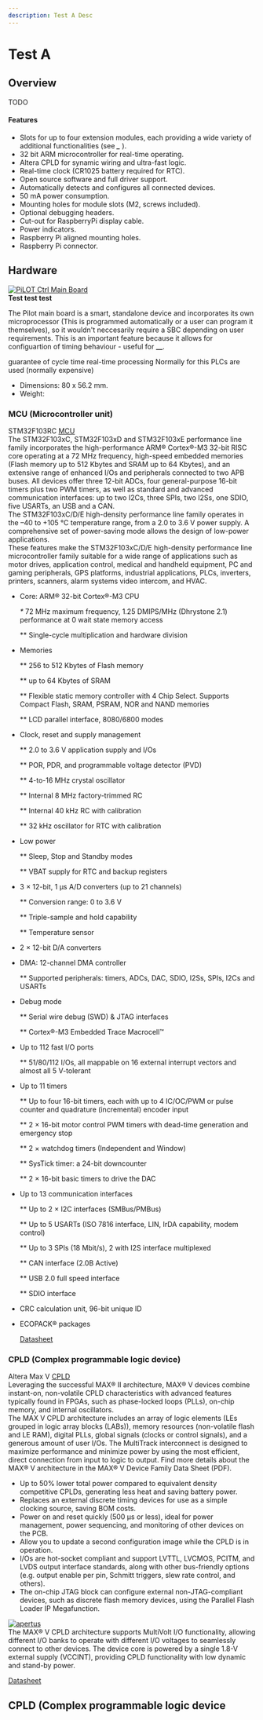 ```yaml
---
description: Test A Desc
---
```


# Test A

## Overview

TODO   
   


#### Features

* Slots for up to four extension modules, each providing a wide variety of additional functionalities \(see _**\_**_ \).
* 32 bit ARM microcontroller for real-time operating.
* Altera CPLD for synamic wiring and ultra-fast logic.
* Real-time clock \(CR1025 battery required for RTC\).
* Open source software and full driver support.
* Automatically detects and configures all connected devices.
* 50 mA power consumption.
* Mounting holes for module slots \(M2, screws included\).
* Optional debugging headers.
* Cut-out for RaspberryPi display cable.
* Power indicators.
* Raspberry Pi aligned mounting holes.
* Raspberry Pi connector.

## Hardware

 [![PiLOT Ctrl Main Board](https://amescon.com/wp-content/uploads/2018/04/pilot-1.png?raw=true)](https://www.apertus.org/axiom-beta)   
 **Test test test**   
   
 The Pilot main board is a smart, standalone device and incorporates its own microprocessor \(This is programmed automatically or a user can program it themselves\), so it wouldn't neccesarily require a SBC depending on user requirements. This is an important feature because it allows for configuartion of timing behaviour - useful for **\_\_**.

guarantee of cycle time real-time processing Normally for this PLCs are used \(normally expensive\)

* Dimensions: 80 x 56.2 mm.
* Weight:



### MCU \(Microcontroller unit\)

STM32F103RC [MCU](https://en.wikipedia.org/wiki/Microcontroller)   
 The STM32F103xC, STM32F103xD and STM32F103xE performance line family incorporates the high-performance ARM® Cortex®-M3 32-bit RISC core operating at a 72 MHz frequency, high-speed embedded memories \(Flash memory up to 512 Kbytes and SRAM up to 64 Kbytes\), and an extensive range of enhanced I/Os and peripherals connected to two APB buses. All devices offer three 12-bit ADCs, four general-purpose 16-bit timers plus two PWM timers, as well as standard and advanced communication interfaces: up to two I2Cs, three SPIs, two I2Ss, one SDIO, five USARTs, an USB and a CAN.   
 The STM32F103xC/D/E high-density performance line family operates in the –40 to +105 °C temperature range, from a 2.0 to 3.6 V power supply. A comprehensive set of power-saving mode allows the design of low-power applications.   
 These features make the STM32F103xC/D/E high-density performance line microcontroller family suitable for a wide range of applications such as motor drives, application control, medical and handheld equipment, PC and gaming peripherals, GPS platforms, industrial applications, PLCs, inverters, printers, scanners, alarm systems video intercom, and HVAC.  
  


* Core: ARM® 32-bit Cortex®-M3 CPU

  _\*_ 72 MHz maximum frequency, 1.25 DMIPS/MHz \(Dhrystone 2.1\) performance at 0 wait state memory access

  \*\* Single-cycle multiplication and hardware division

* Memories

  \*\* 256 to 512 Kbytes of Flash memory

  \*\* up to 64 Kbytes of SRAM

  \*\* Flexible static memory controller with 4 Chip Select. Supports Compact Flash, SRAM, PSRAM, NOR and NAND memories

  \*\* LCD parallel interface, 8080/6800 modes

* Clock, reset and supply management

  \*\* 2.0 to 3.6 V application supply and I/Os

  \*\* POR, PDR, and programmable voltage detector \(PVD\)

  \*\* 4-to-16 MHz crystal oscillator

  \*\* Internal 8 MHz factory-trimmed RC

  \*\* Internal 40 kHz RC with calibration

  \*\* 32 kHz oscillator for RTC with calibration

* Low power

  \*\* Sleep, Stop and Standby modes

  \*\* VBAT supply for RTC and backup registers

* 3 × 12-bit, 1 μs A/D converters \(up to 21 channels\)

  \*\* Conversion range: 0 to 3.6 V

  \*\* Triple-sample and hold capability

  \*\* Temperature sensor

* 2 × 12-bit D/A converters
* DMA: 12-channel DMA controller

  \*\* Supported peripherals: timers, ADCs, DAC, SDIO, I2Ss, SPIs, I2Cs and USARTs

* Debug mode

  \*\* Serial wire debug \(SWD\) & JTAG interfaces

  \*\* Cortex®-M3 Embedded Trace Macrocell™

* Up to 112 fast I/O ports

  \*\* 51/80/112 I/Os, all mappable on 16 external interrupt vectors and almost all 5 V-tolerant

* Up to 11 timers

  \*\* Up to four 16-bit timers, each with up to 4 IC/OC/PWM or pulse counter and quadrature \(incremental\) encoder input

  \*\* 2 × 16-bit motor control PWM timers with dead-time generation and emergency stop

  \*\* 2 × watchdog timers \(Independent and Window\)

  \*\* SysTick timer: a 24-bit downcounter

  \*\* 2 × 16-bit basic timers to drive the DAC

* Up to 13 communication interfaces

  \*\* Up to 2 × I2C interfaces \(SMBus/PMBus\)

  \*\* Up to 5 USARTs \(ISO 7816 interface, LIN, IrDA capability, modem control\)

  \*\* Up to 3 SPIs \(18 Mbit/s\), 2 with I2S interface multiplexed

  \*\* CAN interface \(2.0B Active\)

  \*\* USB 2.0 full speed interface

  \*\* SDIO interface

* CRC calculation unit, 96-bit unique ID
* ECOPACK® packages

  [Datasheet](https://www.st.com/resource/en/datasheet/stm32f103rc.pdf)

### CPLD \(Complex programmable logic device\)

Altera Max V [CPLD](https://en.wikipedia.org/wiki/Complex_programmable_logic_device)   
 Leveraging the successful MAX® II architecture, MAX® V devices combine instant-on, non-volatile CPLD characteristics with advanced features typically found in FPGAs, such as phase-locked loops \(PLLs\), on-chip memory, and internal oscillators.   
 The MAX V CPLD architecture includes an array of logic elements \(LEs grouped in logic array blocks \(LABs\)\), memory resources \(non-volatile flash and LE RAM\), digital PLLs, global signals \(clocks or control signals\), and a generous amount of user I/Os. The MultiTrack interconnect is designed to maximize performance and minimize power by using the most efficient, direct connection from input to logic to output. Find more details about the MAX® V architecture in the MAX® V Device Family Data Sheet \(PDF\).   


* Up to 50% lower total power compared to equivalent density competitive CPLDs, generating less heat and saving battery power.
* Replaces an external discrete timing devices for use as a simple clocking source, saving BOM costs.
* Power on and reset quickly \(500 µs or less\), ideal for power management, power sequencing, and monitoring of other devices on the PCB.
* Allow you to update a second configuration image while the CPLD is in operation.
* I/Os are hot-socket compliant and support LVTTL, LVCMOS, PCITM, and LVDS output interface standards, along with other bus-friendly options \(e.g. output enable per pin, Schmitt triggers, slew rate control, and others\).
* The on-chip JTAG block can configure external non-JTAG-compliant devices, such as discrete flash memory devices, using the Parallel Flash Loader IP Megafunction.

 [![apertus](https://www.intel.com/content/dam/www/public/us/en/images/programmable/16x9/maxv-architecture-fig1-16x9.jpg.rendition.intel.web.720.405.jpg?raw=true)](https://www.apertus.org/axiom-beta)   
 The MAX® V CPLD architecture supports MultiVolt I/O functionality, allowing different I/O banks to operate with different I/O voltages to seamlessly connect to other devices. The device core is powered by a single 1.8-V external supply \(VCCINT\), providing CPLD functionality with low dynamic and stand-by power.   


  
   
 [Datasheet](https://www.st.com/resource/en/datasheet/stm32f103rc.pdf)   
   
   
   


## CPLD \(Complex programmable logic device

